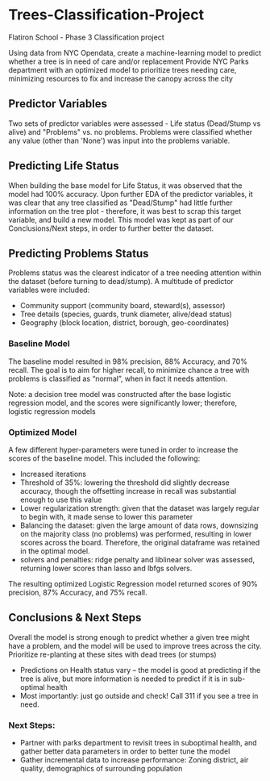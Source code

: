 # Trees-Classification-Project
Flatiron School - Phase 3 Classification project

Using data from NYC Opendata, create a machine-learning model to predict whether a tree is in need of care and/or replacement
Provide NYC Parks department with an optimized model to prioritize trees needing care, minimizing resources to fix and increase the canopy across the city


## Predictor Variables
Two sets of predictor variables were assessed - Life status (Dead/Stump vs alive) and "Problems" vs. no problems. Problems were classified whether any value (other than 'None') was input into the problems variable. 

## Predicting Life Status
When building the base model for Life Status, it was observed that the model had 100% accuracy. Upon further EDA of the predictor variables, it was clear that any tree classified as "Dead/Stump" had little further information on the tree plot - therefore, it was best to scrap this target variable, and build a new model. This model was kept as part of our Conclusions/Next steps, in order to further better the dataset.

## Predicting Problems Status
Problems status was the clearest indicator of a tree needing attention within the dataset (before turning to dead/stump). A multitude of predictor variables were included: 
* Community support (community board, steward(s), assessor)
* Tree details (species, guards, trunk diameter, alive/dead status)
* Geography (block location, district, borough, geo-coordinates)

### Baseline Model
The baseline model resulted in 98% precision, 88% Accuracy, and 70% recall. The goal is to aim for higher recall, to minimize chance a tree with problems is classified as “normal”, when in fact it needs attention. 

Note: a decision tree model was constructed after the base logistic regression model, and the scores were significantly lower; therefore, logistic regression models

### Optimized Model
A few different hyper-parameters were tuned in order to increase the scores of the baseline model. This included the following:
* Increased iterations
* Threshold of 35%: lowering the threshold did slightly decrease accuracy, though the offsetting increase in recall was substantial enough to use this value
* Lower regularization strength: given that the dataset was largely regular to begin with, it made sense to lower this parameter
* Balancing the dataset: given the large amount of data rows, downsizing on the majority class (no problems) was performed, resulting in lower scores across the board. Therefore, the original dataframe was retained in the optimal model.
* solvers and penalties: ridge penalty and liblinear solver was assessed, returning lower scores than lasso and lbfgs solvers.
  
The resulting optimized Logistic Regression model returned scores of 90% precision, 87% Accuracy, and 75% recall. 

## Conclusions & Next Steps 
Overall the model is strong enough to predict whether a given tree might have a problem, and the model will be used to improve trees across the city.
Prioritize re-planting at these sites with dead trees (or 
stumps)
* Predictions on Health status vary – the model is good at predicting if the tree is alive, but more information is needed to predict if it is in sub-optimal health
* Most importantly: just go outside and check! Call 311 if you see a tree in need.

### Next Steps:
* Partner with parks department to revisit trees in suboptimal health, and gather better data parameters in order to better tune the model
* Gather incremental data to increase performance: Zoning district, air quality, demographics of surrounding population
